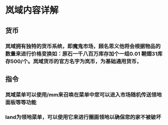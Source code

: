 # 岚域内容详解
## 货币
### 岚域拥有独特的货币系统，即魔鬼市场，顾名思义他将会根据物品的数量来进行价格变换如：原石一千八百万库存加个一组0.01 鞘翅31库存500/个。岚域货币的官方名字为岚币，为基础通用货币，
## 指令
### 岚域菜单可以使用/mm来召唤在菜单中您可以进入市场随机传送领地面板等等功能
### land为领地菜单，可以使用它来进行圈画领地以确保您的家不被破坏

<!--stackedit_data:
eyJoaXN0b3J5IjpbNjg2NDMxMDIwLDI1NzYwNDIyOF19
-->